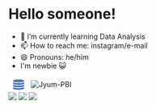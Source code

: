 <h1> Hello someone!</h1>

- 🌱 I’m currently learning Data Analysis
- 📫 How to reach me: instagram/e-mail
- 😄 Pronouns: he/him
- I'm newbie 😺
 <img align="center" alt="Jyum-SQL" height="30" width="40" src="https://raw.githubusercontent.com/github/explore/80688e429a7d4ef2fca1e82350fe8e3517d3494d/topics/sql/sql.png">
 <img align="center" alt="Jyum-PBI" height="30" width="40" src="https://raw.githubusercontent.com/microsoft/PowerBI-Icons/main/PNG/Report-Builder.png">

<div content-align= center;>
  <a href="https://www.instagram.com/iwaajyun/" target="_blank"><img src="https://img.shields.io/badge/-Instagram-%23E4405F?style=for-the-badge&logo=instagram&logoColor=white" target="_blank"></a>
  <a href = "mailto:thiago.jyun@hotmail.com"><img src="https://img.shields.io/badge/-Gmail-%23333?style=for-the-badge&logo=gmail&logoColor=white" target="_blank"></a>
  <a href="https://www.linkedin.com/in/thiago-iwahashi-401427184/" target="_blank"><img src="https://img.shields.io/badge/-LinkedIn-%230077B5?style=for-the-badge&logo=linkedin&logoColor=white" target="_blank"></a> 
 </div>
